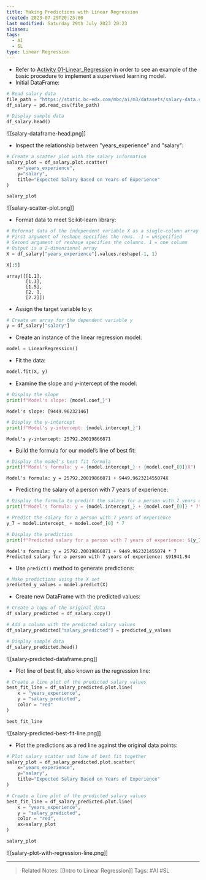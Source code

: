 ```yaml
---
title: Making Predictions with Linear Regression
created: 2023-07-29T20:23:00
last modified: Saturday 29th July 2023 20:23
aliases: 
tags:
  - AI
  - SL
type: Linear Regression
---
```

- Refer to [Activity 01-Linear_Regression](file:///C:/Users/JORMIL/Work/AI_MicroBootCamp/mbc-ai/03-Regression/demos/01-Linear_Regression) in order to see an example of the basic procedure to implement a supervised learning model.
- Initial DataFrame:
```python
# Read salary data
file_path = "https://static.bc-edx.com/mbc/ai/m3/datasets/salary-data.csv"
df_salary = pd.read_csv(file_path)

# Display sample data
df_salary.head()
```
![[salary-dataframe-head.png]]
- Inspect the relationship between "years_experience" and "salary":
```python
# Create a scatter plot with the salary information
salary_plot = df_salary.plot.scatter(
    x="years_experience",
    y="salary",
    title="Expected Salary Based on Years of Experience"
)

salary_plot
```
![[salary-scatter-plot.png]]
- Format data to meet Scikit-learn library:
```python
# Reformat data of the independent variable X as a single-column array
# First argument of reshape specifies the rows. -1 = unspecified
# Second argument of reshape specifies the columns. 1 = one column
# Output is a 2-dimensional array
X = df_salary["years_experience"].values.reshape(-1, 1)

X[:5]
```
```text
array([[1.1],
       [1.3],
       [1.5],
       [2. ],
       [2.2]])
```
- Assign the target variable to `y`:
```python
# Create an array for the dependent variable y
y = df_salary["salary"]
```
- Create an instance of the linear regression model:
```python
model = LinearRegression()
```
- Fit the data:
```python
model.fit(X, y)
```
- Examine the slope and y-intercept of the model:
```python
# Display the slope
print(f"Model's slope: {model.coef_}")
```
```text
Model's slope: [9449.96232146]
```
```python
# Display the y-intercept
print(f"Model's y-intercept: {model.intercept_}")
```
```text
Model's y-intercept: 25792.20019866871
```
- Build the formula for our model’s line of best fit:
```python
# Display the model's best fit formula
print(f"Model's formula: y = {model.intercept_} + {model.coef_[0]}X")
```
```text
Model's formula: y = 25792.20019866871 + 9449.962321455074X
```
- Predicting the salary of a person with 7 years of experience:
```python
# Display the formula to predict the salary for a person with 7 years of experience
print(f"Model's formula: y = {model.intercept_} + {model.coef_[0]} * 7")

# Predict the salary for a person with 7 years of experience
y_7 = model.intercept_ + model.coef_[0] * 7

# Display the prediction
print(f"Predicted salary for a person with 7 years of experience: ${y_7:.2f}")
```
```text
Model's formula: y = 25792.20019866871 + 9449.962321455074 * 7
Predicted salary for a person with 7 years of experience: $91941.94
```
- Use `predict()` method to generate predictions:
``` python
# Make predictions using the X set
predicted_y_values = model.predict(X)
```
- Create new DataFrame with the predicted values:
```python
# Create a copy of the original data
df_salary_predicted = df_salary.copy()

# Add a column with the predicted salary values
df_salary_predicted["salary_predicted"] = predicted_y_values

# Display sample data
df_salary_predicted.head()
```
![[salary-predicted-dataframe.png]]
- Plot line of best fit, also known as the regression line:
```python
# Create a line plot of the predicted salary values
best_fit_line = df_salary_predicted.plot.line(
    x = "years_experience",
    y = "salary_predicted",
    color = "red"
)

best_fit_line
```
![[salary-predicted-best-fit-line.png]]
- Plot the predictions as a red line against the original data points:
```python
# Plot salary scatter and line of best fit together
salary_plot = df_salary_predicted.plot.scatter(
    x="years_experience",
    y="salary",
    title="Expected Salary Based on Years of Experience"
)

# Create a line plot of the predicted salary values
best_fit_line = df_salary_predicted.plot.line(
    x = "years_experience",
    y = "salary_predicted",
    color = "red",
    ax=salary_plot
)

salary_plot

```
![[salary-plot-with-regression-line.png]]

---
>Related Notes: [[Intro to Linear Regression]]
>Tags: #AI #SL 
